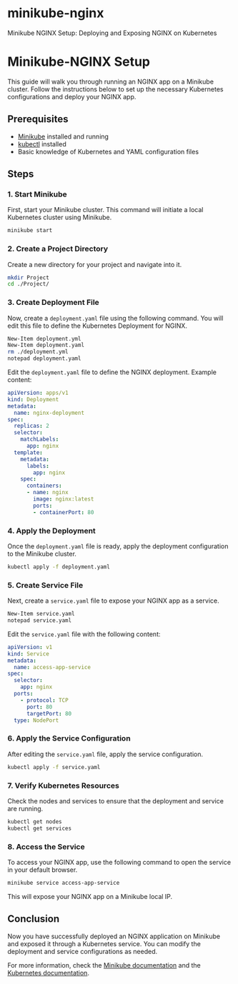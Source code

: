 # minikube-nginx
Minikube NGINX Setup: Deploying and Exposing NGINX on Kubernetes

# Minikube-NGINX Setup

This guide will walk you through running an NGINX app on a Minikube cluster. Follow the instructions below to set up the necessary Kubernetes configurations and deploy your NGINX app.

## Prerequisites

- [Minikube](https://minikube.sigs.k8s.io/docs/) installed and running
- [kubectl](https://kubernetes.io/docs/tasks/tools/install-kubectl/) installed
- Basic knowledge of Kubernetes and YAML configuration files

## Steps

### 1. Start Minikube

First, start your Minikube cluster. This command will initiate a local Kubernetes cluster using Minikube.

```bash
minikube start
```

### 2. Create a Project Directory

Create a new directory for your project and navigate into it.

```bash
mkdir Project
cd ./Project/
```

### 3. Create Deployment File

Now, create a `deployment.yaml` file using the following command. You will edit this file to define the Kubernetes Deployment for NGINX.

```bash
New-Item deployment.yml
New-Item deployment.yaml
rm ./deployment.yml
notepad deployment.yaml
```

Edit the `deployment.yaml` file to define the NGINX deployment. Example content:

```yaml
apiVersion: apps/v1
kind: Deployment
metadata:
  name: nginx-deployment
spec:
  replicas: 2
  selector:
    matchLabels:
      app: nginx
  template:
    metadata:
      labels:
        app: nginx
    spec:
      containers:
      - name: nginx
        image: nginx:latest
        ports:
        - containerPort: 80
```

### 4. Apply the Deployment

Once the `deployment.yaml` file is ready, apply the deployment configuration to the Minikube cluster.

```bash
kubectl apply -f deployment.yaml
```

### 5. Create Service File

Next, create a `service.yaml` file to expose your NGINX app as a service.

```bash
New-Item service.yaml
notepad service.yaml
```

Edit the `service.yaml` file with the following content:

```yaml
apiVersion: v1
kind: Service
metadata:
  name: access-app-service
spec:
  selector:
    app: nginx
  ports:
    - protocol: TCP
      port: 80
      targetPort: 80
  type: NodePort
```

### 6. Apply the Service Configuration

After editing the `service.yaml` file, apply the service configuration.

```bash
kubectl apply -f service.yaml
```

### 7. Verify Kubernetes Resources

Check the nodes and services to ensure that the deployment and service are running.

```bash
kubectl get nodes
kubectl get services
```

### 8. Access the Service

To access your NGINX app, use the following command to open the service in your default browser.

```bash
minikube service access-app-service
```

This will expose your NGINX app on a Minikube local IP.

## Conclusion

Now you have successfully deployed an NGINX application on Minikube and exposed it through a Kubernetes service. You can modify the deployment and service configurations as needed.

For more information, check the [Minikube documentation](https://minikube.sigs.k8s.io/docs/) and the [Kubernetes documentation](https://kubernetes.io/docs/).


